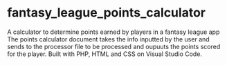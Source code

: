 # fantasy_league_points_calculator
A calculator to determine points earned by players in a fantasy league app
The points calculator document takes the info inputted by the user and sends to the processor file to be processed and oupuuts the points scored for the player.
Built with PHP, HTML and CSS on Visual Studio Code.
